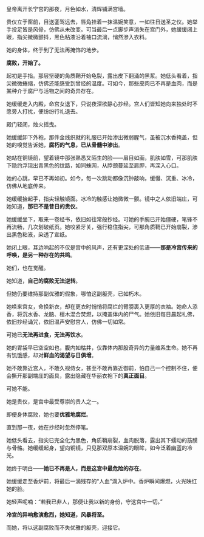 

皇帝离开长宁宫的那夜，月色如水，清辉铺满宫墙。

贵仪立于窗前，目送銮驾远去，唇角挂着一抹温婉笑意，一如往日送圣之仪。她举手投足皆是风骨，仿佛从未改变。可当最后一点脚步声消失在宫门外，她缓缓闭上眼，指尖微微颤抖，黑色粘液沿着袖口流淌，悄然渗入衣料。

她的身体，终于到了无法再掩饰的地步。

**腐败，开始了。**

起初是手指。那层坚硬的角质鞘开始龟裂，露出皮下翻涌的黑浆。她低头看着，指尖微微蜷缩，仿佛还能感受到曾经的温度。可如今，那些皮肉已不再是血肉，而是某种介于腐尸与活物之间的奇异存在。

她缓缓走入内殿，命宫女退下，只说夜深欲静心抄经。宫人们皆知她向来独处时不愿旁人打扰，便纷纷行礼退去。

殿门轻闭，烛火摇曳。

她缓缓卸下外袍，那件金线织就的礼服已开始渗出微弱腥气，虽被沉水香掩盖，但她的嗅觉告诉她，**腐朽的气息，已从骨髓中渗出**。

她站在铜镜前，望着镜中那张熟悉又陌生的脸——眉目如画，肌肤如雪，可那肌肤下隐约浮现出青黑色的纹路，如同蛛网，从脖颈蔓延至肩胛，再深入心口。

她的心跳，早已不再如初。如今，每一次跳动都像沉钟敲响，缓慢、沉重、冰冷，仿佛从地底传来。

她缓缓抬起手，指尖轻触镜面。冰冷的触感让她微微一颤。镜中之人依旧端庄，可她知道，**那已不是昔日的贵仪**。

她缓缓坐下，取来一卷经书，依旧如往常般抄经。可她的手腕已开始僵硬，笔锋不再流畅，几次划破纸页。她咬紧牙关，强行稳住指尖，可那角质鞘已开始崩裂，渗出黑色粘液，染透了宣纸。

她闭上眼，耳边响起的不仅是宫中的风声，还有更深处的低语——**那是冷宫传来的呼唤，是另一种存在的共鸣**。

她们，也在觉醒。

她知道，**自己的腐败无法逆转**。

但她仍要维持那副优雅的假象，哪怕这副躯壳，已如朽木。

她唤来宫女，命换新衣，却在更衣时悄悄将腐烂的臂膀裹入更厚的衣袖。她命人添香，将沉水香、龙脑、檀木混合焚燃，以掩盖体内的尸气。她依旧每日晨起礼佛，依旧抄经诵咒，依旧温声安慰宫人，仿佛一切如常。

可她已**无法再进食，无法再饮水**。

她的胃袋早已空空如也，腹内如枯井，仅靠体内那股奇异的力量维系生命。她不再有饥饿感，却对**鲜血的渴望与日俱增**。

她不敢靠近宫人，不敢久视侍女，甚至不敢再靠近御前，怕自己一个控制不住，便会撕开那副端庄的面具，露出隐藏在华丽衣袍下的**真正面目**。

可她不能。

她是贵仪，是宫中最受尊崇的贵人之一。

即便身体腐败，她也要**优雅地腐烂**。

直到那一夜，她在抄经时忽然停笔。

她低头看去，指尖已完全化为黑色，角质鞘崩裂，血肉脱落，露出其下蠕动的筋膜与骨骼。她缓缓起身，望向铜镜，只见那双原本温婉的眼眸，如今泛着幽蓝的冷光。

她终于明白——**她已不再是人，而是这宫中最危险的存在**。

她缓缓走至香炉前，将最后一滴残存的“人血”滴入炉中。香炉瞬间爆燃，火光映红她的脸。

她轻声呢喃：“若我已非人，那便让我以新的身份，守这宫中一切。”

**冷宫的异响愈演愈烈，她知道，风暴将至。**

而她，将以这副腐败而不失优雅的躯壳，迎接它。